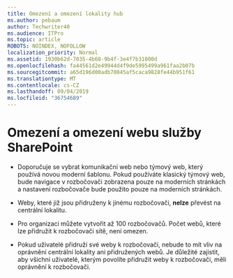 ```yaml
---
title: Omezení a omezení lokality hub
ms.author: pebaum
author: Techwriter40
ms.audience: ITPro
ms.topic: article
ROBOTS: NOINDEX, NOFOLLOW
localization_priority: Normal
ms.assetid: 1930b62d-7035-4b68-9b4f-3e4f7b31000d
ms.openlocfilehash: fa44561d2e49944d4f9de5995499a961faa2b07b
ms.sourcegitcommit: a65d196d00adb70045af5caca9828fe44b951f61
ms.translationtype: MT
ms.contentlocale: cs-CZ
ms.lasthandoff: 09/04/2019
ms.locfileid: "36754689"
---
```

# <a name="sharepoint-hub-site-limits-and-restrictions"></a>Omezení a omezení webu služby SharePoint

- Doporučuje se vybrat komunikační web nebo týmový web, který používá novou moderní šablonu. Pokud používáte klasický týmový web, bude navigace v rozbočovači zobrazena pouze na moderních stránkách a nastavení rozbočovače bude použito pouze na moderních stránkách.

- Weby, které již jsou přidruženy k jinému rozbočovači, **nelze** převést na centrální lokalitu.

- Pro organizaci můžete vytvořit až 100 rozbočovačů. Počet webů, které lze přidružit k rozbočovači sítě, není omezen.

- Pokud uživatelé přidruží své weby k rozbočovači, nebude to mít vliv na oprávnění centrální lokality ani přidružených webů. Je důležité zajistit, aby všichni uživatelé, kterým povolíte přidružit weby k rozbočovači, měli oprávnění k rozbočovači.

